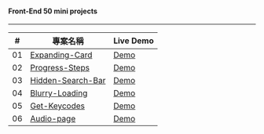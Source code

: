 #### Front-End 50 mini projects
---

|#|專案名稱|Live Demo
|--|----|----
|01|[Expanding-Card](https://github.com/sh330035/front-end-50/tree/main/expanding-cards)|[Demo](https://sh330035.github.io/front-end-50/expanding-cards/)
|02|[Progress-Steps](https://github.com/sh330035/front-end-50/tree/main/progress-steps)|[Demo](https://sh330035.github.io/front-end-50/progress-steps/)
|03|[Hidden-Search-Bar](https://github.com/sh330035/front-end-50/tree/main/hidden-searchBar)|[Demo](https://sh330035.github.io/front-end-50/hidden-searchBar/)
|04|[Blurry-Loading](https://github.com/sh330035/front-end-50/tree/main/blurry-loading)|[Demo](https://sh330035.github.io/front-end-50/blurry-loading/)
|05|[Get-Keycodes](https://github.com/sh330035/front-end-50/tree/main/get-keycodes)|[Demo](https://sh330035.github.io/front-end-50/get-keycodes/)
|06|[Audio-page](https://github.com/sh330035/front-end-50/tree/main/audio-page)|[Demo](https://sh330035.github.io/front-end-50/audio-page/)